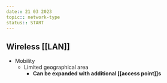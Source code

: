 ```yaml
---
date:: 21 03 2023
topic:: network-type
status:: START
---
```

## Wireless [[LAN]]
- Mobility 
	- Limited geographical area
		- **Can be expanded with additional [[access point]]s**

